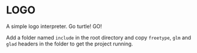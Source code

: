 # LOGO
A simple logo interpreter. Go turtle! GO!

Add a folder named `include` in the root directory and copy `freetype`, `glm` and `glad` headers in the folder to get the project running.
